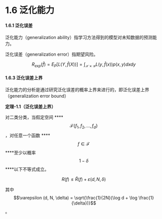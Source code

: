 # 1.6 泛化能力

#### 1.6.1 泛化误差

泛化能力（generalization ability）指学习方法得到的模型对未知数据的预测能力。

泛化误差（generalization error）指期望风险。

$$
R_{exp}(\hat{f}) = E_{P} [ L(Y, \hat{f}(X))] = \int_{\mathcal{X}\times\mathcal{Y}} L (y, \hat{f}(x))p(x, y)dxdy
$$

#### 1.6.3 泛化误差上界

泛化能力的分析是通过研究泛化误差的概率上界来进行的，即泛化误差上界（generalization error bound）

**定理-1.1（泛化误差上界）**

对二类分类，当假定空间 ****$$\mathcal{F}\{f_1, f_2, \dots, f_d\}$$，对任意一个函数 ****$$f \in \mathcal{F}$$ ****至少以概率 $$1 - \delta $$ ****以下不等式成立。

$$
R(f) \leq \hat{R}(f) + \varepsilon (d, N, \delta)
$$

其中 $$\varepsilon (d, N, \delta) = \sqrt{\frac{1}{2N}(\log d + \log \frac{1}{\delta})}$$ 。


